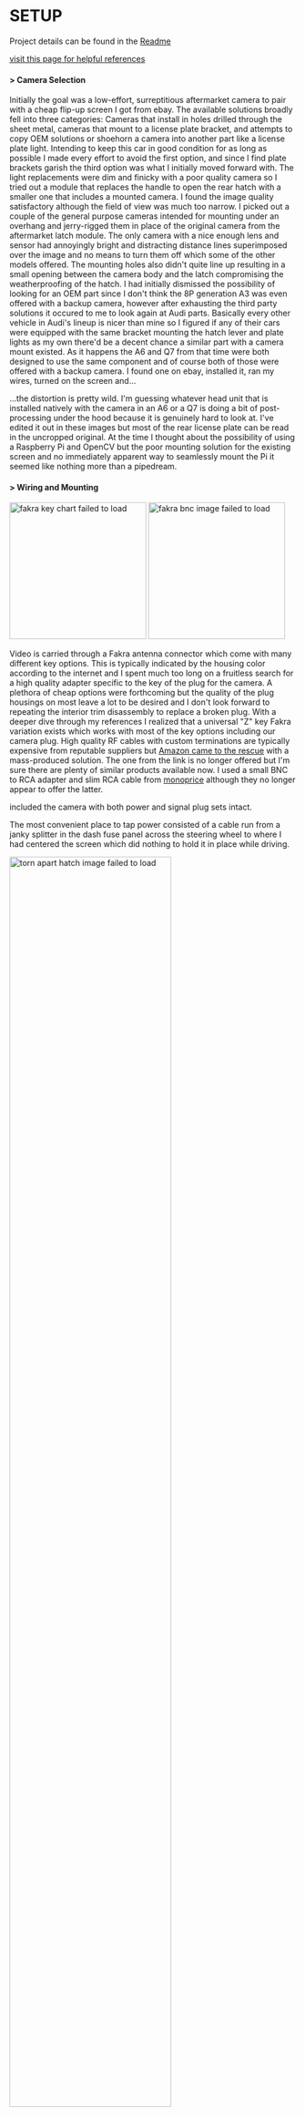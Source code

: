 # SETUP
Project details can be found in the [Readme](./README.md)

[visit this page for helpful references](./REFERENCE.md)


#### > Camera Selection
Initially the goal was a low-effort, surreptitious aftermarket camera to pair with a cheap flip-up screen I got from ebay. The available solutions broadly fell into three categories: Cameras that install in holes drilled through the sheet metal, cameras that mount to a license plate bracket, and attempts to copy OEM solutions or shoehorn a camera into another part like a license plate light. Intending to keep this car in good condition for as long as possible I made every effort to avoid the first option, and since I find plate brackets garish the third option was what I initially moved forward with. The light replacements were dim and finicky with a poor quality camera so I tried out a module that replaces the handle to open the rear hatch with a smaller one that includes a mounted camera. I found the image quality satisfactory although the field of view was much too narrow. I picked out a couple of the general purpose cameras intended for mounting under an overhang and jerry-rigged them in place of the original camera from the aftermarket latch module. The only camera with a nice enough lens and sensor had annoyingly bright and distracting distance lines superimposed over the image and no means to turn them off which some of the other models offered. The mounting holes also didn't quite line up resulting in a small opening between the camera body and the latch compromising the weatherproofing of the hatch. I had initially dismissed the possibility of looking for an OEM part since I don't think the 8P generation A3 was even offered with a backup camera, however after exhausting the third party solutions it occured to me to look again at Audi parts. Basically every other vehicle in Audi's lineup is nicer than mine so I figured if any of their cars were equipped with the same bracket mounting the hatch lever and plate lights as my own there'd be a decent chance a similar part with a camera mount existed. As it happens the A6 and Q7 from that time were both designed to use the same component and of course both of those were offered with a backup camera. I found one on ebay, installed it, ran my wires, turned on the screen and...

...the distortion is pretty wild. I'm guessing whatever head unit that is installed natively with the camera in an A6 or a Q7 is doing a bit of post-processing under the hood because it is genuinely hard to look at. I've edited it out in these images but most of the rear license plate can be read in the uncropped original. At the time I thought about the possibility of using a Raspberry Pi and OpenCV but the poor mounting solution for the existing screen and no immediately apparent way to seamlessly mount the Pi it seemed like nothing more than a pipedream.

#### > Wiring and Mounting
<img src="./assets/doc/Fakra.jpg" alt="fakra key chart failed to load" height="240px">
<img src="./assets/doc/fakraBNC.jpeg" alt="fakra bnc image failed to load" height="240px">

Video is carried through a Fakra antenna connector which come with many different key options. This is typically indicated by the housing color according to the internet and I spent much too long on a fruitless search for a high quality adapter specific to the key of the plug for the camera. A plethora of cheap options were forthcoming but the quality of the plug housings on most leave a lot to be desired and I don't look forward to repeating the interior trim disassembly to replace a broken plug. With a deeper dive through my references I realized that a universal "Z" key Fakra variation exists which works with most of the key options including our camera plug. High quality RF cables with custom terminations are typically expensive from reputable suppliers but [Amazon came to the rescue](https://a.co/d/6lxqHxw) with a mass-produced solution. The one from the link is no longer offered but I'm sure there are plenty of similar products available now. I used a small BNC to RCA adapter and slim RCA cable from [monoprice](https://www.monoprice.com/product?p_id=4127) although they no longer appear to offer the latter.


included the camera with both power and signal plug sets intact.

The most convenient place to tap power consisted of a cable run from a janky splitter in the dash fuse panel across the steering wheel to where I had centered the screen which did nothing to hold it in place while driving.

<img src="./assets/doc/hatch_mess.png" alt="torn apart hatch image failed to load" width="75%">
<br>

 __a heatsink with fan to keep things cool. A Meanwell DC/DC converter steps the car voltage down to 5V__

__FIXME__
Wiring involved removing the interior trim of the rear hatch and running wires along the existing harnesses. I tried pushing a stiff wire through the factory wiring harness channel that runs between the hatch and the body of the vehicle but I settled on running the power and video connections externally before it occurred to me to try vacuuming a piece of twine thru the tight channel with which to pull cables through. I'll try that if I ever have occaision to take the hatch trim apart again There exists a channel for routing the factory harness from the roof through a hose protecting them from the elements. The hose was too tight to push a stiff wire through so the power and video cables run out of the trim and through the cabin in a way that is noticeable but unobtrusive. 
<br>although I wasn't able to get the wires through the weatherproof articulated tube in which the stock harnesses are run and I ended up taking out more inner body panels off than I should have. Getting everything back together necessitated pulling all the rest of the trim panels from the trunk before reinstalling everything properly. If I were to go back and do it again I would try to vacuum a string through the existing wire tube to pull my cables with. The Fakra system is essentially an easily removable shell around an SMB connector, which is a small RF connector similar to BNC or SMA but with no retention features.

 As it is a small loop of wires exits the top of the hatch with enough slack to reach the headliner trim while the hatch is fully open. It is visible but unobtrusive and proper cable management helps keep it from moving much while driving.
__picture of progress, picture of final wire arrangement__

I connected the 12V power supply in-line with harness wires for the trunk 12V accesory plug using some high current waterproof connectors I had on hand keeping nearly the entire wire run out of the cabin. I left a small loop with a pair of connectors running through some vent slots in the side panel as a quick disconnect in case any work needs to be done with the wiring down the line. With the trim removed I also took the oppotunity to wire up some high power Philips LEDs on custom-made aluminum PCBs to replace the pathetically dim single incandescent bulb that used to illuminate my trunk. As you might imagine from the below image, I don't think I'll have much trouble finding anything back there ever again.
<img src="./assets/doc/hatch_light_inset.png" alt="trunk light image failed to load" width="57%">

A recently purchased [Clearmounts phone adapter](https://www.audiphoneholder.com/product/78/clearmounts-bracket-low-profile-magnetic-holder-part-8p-low), pictured below, serves to conveniently and robustly secure my homebrew solution between the two centermost vents on my dashboard. After removing the simple magnetic holder that came with it I installed an articulated Scosche handsfree wireless charging mount similar to one that previously mounted to my windshield with a suction cup. I realized this model would be unsuitable for adapting to my project only after disassembling it completely so I purchased the articulated vent-mount model, securing a length of scrap aluminum angle extrusion to the back with the ball joint retaining screw through the Clearmounts adapter. Using a small L-bracket and some fastening hardware I mounted a second length of extrusion with holes drilled out to match the mounting pattern of my new widescreen display. It's practical but I'd like to replace it with something a bit more attractive down the line, perhaps in the vein of the beautiful custom devices built by [DIY Perks on YouTube](https://www.youtube.com/c/diyperks).

<img src="./assets/doc/clearmounts.png" alt="clearmounts image failed to load" width="50%">

Fast forward many months of annoyance with the warped image and my screen toppling over every time an inattentive driver would cut me off (in VA it's weird when people drive well), I was browsing amazon when I happened upon the perfect screen for the image layout I had in mind with included mounting hardware for the Pi. For only \$60 I realized I had run out of excuses not to try my hand with this OpenCV business. I figured it would be a quick and easy project however as I was working on the core functionality other ideas kept occuring to me and the project sort of snowballed from there. On top of an undistorted backup camera viewer the project now also implements touch input for control, records dashcam footage from an additionally installed camera to an external flash drive, and some visual tweaks just for me. Using a \$15 cable I'm able to pipeline diagnostic data from the car's ECU via the OBD port to continuously calculate and display instantaneous air intake pressure, a metric that means nothing to most people but for which car enthusiasts will pay hundreds of dollars and perform potentially destructive modifications to visualize. I've even run the car's stereo auxiliary connection to the Pi and scripted an automatic connection to my phone so my music switches over from a headset to playing on the car speakers automatically.

With some experimentation and more than a little frustration I figured out how to write directly to the SoC's frame buffer so I could display images on screen without the `imshow` method using a headless system. For a while the images were crazy disco colors until I converted them from OpenCV's native 24-bit BGR format to 16-bit BGR565. There are a number of tutorials online for both conventional and fisheye undistortion using the API, though many target C++ developers rather than python and required a bit of interpretation and some creative debugging to get working. I repeated my results a few times after determining that the fisheye model better suited my camera's lens, improving iteratively on the calibration method as I got more comfortable with how the library is structured though my results varied little from the original output.

The original script ran with very stuttery video and an alarmingly low frame rate so I tried to optimize what I could although reducing the size of the images being processed and switching from floating point to fixed point arithmetic did very little as the OpenCV code is already well optimized C++ under the hood. The largest impact on timing was switching from opening the frame buffer as a file to memory mapping it with `numpy`'s `memmap` funciton though in a sequential execution construct it was still a drop in the bucket. Knowing the bulk of the time was wrapped up in IO operation I initially considered the `asyncio` library but I couldn't get all the components of the project working together despite working individually in my dev setup and lacking the patience to continue debugging that route I switched over to using the python `Threading` library instead. Although I would have to rewrite the code once again to implement `multiprocessing` if I truly want my program to benefit from the multi-core architecure of the ARM CPU, `Threading` appears to handle the low-level OS scheduling well enough to approach the framerate of the unmodified camera image stream while performing image manipulations on each frame.

Bluetooth autoconnect was a tough nut to crack because no matter what method I tried, be it `systemd` or a setup step in my python script the phone would briefly connect before immediately disconnecting again much to my chagrin. After chasing my tail with some creative extra steps meant to pad the connection timing and the switch to `systemd` I discovered while debugging my own service with `journalctl` that another service linked to the system bringing the bluetooth radio online at startup was also directing it to naively power cycle itself after five seconds of operation. Those are a bunch of hours of my life I'll never get back but at least I learned not to assume something isn't working due to my own incompetence. An additional entry in the system `fstab` file mounts the external drive for the dashcam and a custom `systemd` service displays the Audi logo in place of the boring Raspberry Pi splash screen when booting up the Pi and the script will automatically shut off the wifi for power saving unless I connect my phone's hotspot during startup. Touching the top of the sidebar in my final image display layout will superimpose a graph of the calculated boost pressure over time and the bottom half will stop the program and shut down the Pi.

The connection to the pi is facilitated by setting my phone hotspot credentials to reflect those saved in the `wpa_supplicant.conf` file as defined when flashing new SD card images using the [Raspberry Pi Imager](https://www.raspberrypi.com/software/). It is also possible to use plain old wifi or even a UART connection, instructions for which are outside the scope of this document.

1. flash buster or bullseye with pi imager, add login/wifi details
1. Use `sudo` to login as root
    ```
    sudo su
    ```
1. With `raspi-config` change the system locale from en-GB UTF8 to en-US UTF8, and set the keyboard to an American layout.
1. Turn off swap file to spare the SD card from repeated writes and trim some fat by disabling Modem Manager
    ```
    dphys-swapfile swapoff
    systemctl disable dphys-swapfile.service
    systemctl disable ModemManager.service
    apt autoremove -y modemmanager
    ```
1. Get some tools and make sure the system is up to date in the background so you can do other things
    ```
    apt install -y vim screen
    apt update && screen -d -m apt upgrade -y
    ```
1. use `select-editor` and `update-alternatives --config editor` to switch from `nano` to `vim`. I like to use `vim` but you can use `nano` if you're not an elite hacker :shrug:
1. To automate mounting the external drive I added this line to `/etc/fstab`:
    `PARTLABEL=[label] /[mount/location/] [fs type] nofail      0       0`
1. To start the program in a screen instance at boot, add the following to `/etc/rc.local` before the `exit 0` statement:
    `screen -d -m /root/carCam.py`
1. Add the following lines to `config.txt`:
    ```
    disable_splash=1
    dtparam=i2c_arm=on
    framebuffer_width=1600
    framebuffer_height=480
    hdmi_force_hotplug=1
    hdmi_group=2
    hdmi_mode=87
    hdmi_ignore_edid=0xa5000080
    hdmi_cvt 1600 480 60 6 0 0 0
    hdmi_drive=2
    hdmi_enable_4kp60=1
    gpu_mem=128
    dtoverlay=gpio-fan,gpiopin=14,temp=60000
    ```
1. By default `\etc\cmdline.txt` will look something like this:
    `console=serial0,115200 console=tty1 root=PARTUUID=[xxxxxxxx]-0[n] rootfstype=ext4 fsck.repair=yes rootwait quiet splash plymouth.ignore-serial-consoles`
    After `rootwait` add `logo.nologo` to turn off the pi icon at boot, and `consoleblank=0` to shut off screen blanking and keep the display on. replace `splash` with `vt.global_cursor_default=0` for no blinky cursor and turn off default rainbow splash screen.
1. Install dependencies:
    ```
    apt install -y python3-opencv python3-pip python3-gpiozero python3-scipy fim git pulseaudio-module-bluetooth bluez-tools
    pip3 install obd
    ssh-keygen -t ed25519 # public key ~/.ssh/id_ed25519.pub must be added to github account manually
    git clone git@github.com:eligold/FlatBackup.git
    ```
1. Use `bluetoothctl` to scan for bluetooth devices. Make sure the phone is on and discoverable. Commands are preceded by a `#`, output from bluetootchtl is also shown below:
    ```
    root@{hostname}:~# bluetoothctl
    Agent registered
    [CHG] Controller 11:22:33:44:55:66 Pairable: yes
    [bluetooth]# discoverable on
    Changing discoverable on succeeded
    [bluetooth]# scan on
    Discovery started
    [CHG] Controller 11:22:33:44:55:66 Discovering: yes
    [NEW] Device AA:BB:CC:DD:EE:FF {phone name}
    [NEW] Device FF:EE:DD:CC:BB:AA FF-EE-DD-CC-BB-AA
    ...
    [NEW] Dev...
    ```
    At this point the console will spew out inforation about all broadcasting bluetooth devices in range. When the name of the phone appears next to it's address in the list, turn of the scan. Type the first one or two hex digits in the address and hit `tab` to autocomplete. Follow any onscreen prompts for the device and the pi when pairing, for example confirming a code displayed on the phone screen:
    ```
    [bluetooth]# scan off
    [bluetooth]# pair aa:bb:cc:dd:ee:ff
    [CHG] Device AA:BB:CC:DD:EE:FF Connected: yes
    [CHG] Device AA:BB:CC:DD:EE:FF Modalias: bluetooth:{some alphanumeric string}
    [CHG] Device AA:BB:CC:DD:EE:FF UUIDs: 00001000-0000-1000-8000-00805f9b34fb
    ...
    [CHG] Device AA:BB:CC:DD:EE:FF UUIDs: 00001801-0000-1000-8000-00805f9b34fb
    [CHG] Device AA:BB:CC:DD:EE:FF ServicesResolved: yes
    [CHG] Device AA:BB:CC:DD:EE:FF Paired: yes
    Pairing successful
    [CHG] Device AA:BB:CC:DD:EE:FF ServicesResolved: no
    [CHG] Device AA:BB:CC:DD:EE:FF Connected: no
    [bluetooth]# trust aa:bb:cc:dd:ee:ff
    [bluetooth]# exit
    ```
1. Create a new file to store the MAC address of your phone for automatically connecting to it later. Be sure to use your actual address and not the stand-in below. Make it readable to the root user only with `chmod`:
    ```
    echo aa:bb:cc:dd:ee:ff > /root/.btmac
    chmod 600 !$
    ```
1. Run `` bluetoothctl trust `cat /root/.btmac` `` to ensure a smooth connection with the phone
1. __JUST COPY IT__ With`vim` edit `/etc/bluetooth/main.conf` to uncomment and modify the following lines as below:
    ```
    [...]
    Class=0x408
    [...]
    AlwaysPairable=true
    [...]
    ```
    Hit `esc` and type `:` followed by `wq` and mash that `enter` key to write the file and exit.
1. To override the default commands used while bringing up the bluetooth interface and squash some pesky errors in the output status, use `systemctl edit bluetooth.service`. The default command includes the `-C` flag for improved compatibility __is this better or worse???__ These changes will disregard drivers needed to load bluetooth profile information from a SIM card. Since there is no SIM card in the pi and it causes an annoying and angrily red error message in the status log it just seems superfluous. Follow the onscreen instructions and enter the below lines between the comments specified. Changing or vacating a command requires clearing it with this syntax:
    ```
    ExecStart=
    ExecStart=/usr/libexec/bluetooth/bluetoothd --noplugin=sap,avrcp
    ExecStartPost=
    ```
1. Copy the `splashscreen.service` from `assets/pi_files/` to `/etc/systemd/system/`
    ```
    cp /assets/pi_files/splashscreen.service /etc/systemd/system/
    ```

1. Run `systemctl daemon-reload` before enabling the splash screen with:
    `systemctl enable splashscreen`

1. Copy the necessary files over from the repo to the root directory:
    ```
    cp /home/lando/FlatBackup/python/{ImageConstants,OBDData,ELM327,carCam}.py /root/
    cp /home/lando/FlatBackup/python/{splashscreen,newSidebar}.png /root/
    ```
1. Hit `ctrl + d` to exit the root shell. Replace `~/.profile` with our version by running the following command:
    ```cp assets/pi_files/dot.profile ~/.profile```
1. Copy the `bluetooth-connect.service` from `assets/pi_files/` to `/etc/systemd/user/`
1. Run `systemctl --user enable pulseaudio bluetooth-connect` to enable an audio endpoint for the bluetooth connection

1. --bt-agent.service--ExecStartPost=
